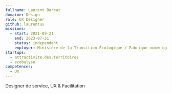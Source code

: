 ```yaml
---
fullname: Laurent Barbat
domaine: Design
role: UX Designer
github: laurentux
missions:
  - start: 2021-09-21
    end: 2023-07-31
    status: independent
    employer: Ministère de la Transition Écologique / Fabrique numérique
startups:
  - attractivite.des.territoires
  - ecobalyse
competences:
  - UX
---
```

Designer de service, UX & Facilitation
